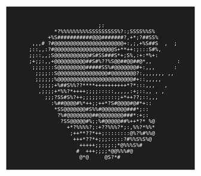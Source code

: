 <pre style="background-color:#1e1e1e; color:#ffffff; padding:10px;">
                                                                               
                                                             <span style="color:#00ffff">criicky  ──────────────────────────────────────────────────────────────────</span>
                            ;:                               <span style="color:#800080">Riccardo</span>
              *?%%%%%%%%%SSSSSSSSS%?:;SSSS%%S%               
            +%S###########@@@#######?,+*;?##SS%              
       ,,,# ?#@@@@@@@@@@@@@@@@@@@@@@+:,;,+%S##S  ,  ;       
      ;::,,:?#@@@@@@@@@@@@@@@@@@@S+**++:;:::S#%,            
      ;;::,,;S@@@@@@@@@@@#S#SS###S*+;S%,:+:*%+:              
      ;+;;:,,+@@@@@@@@@@##S#%??%S@@##@@##@*,,        :      
       ;;;;:::S@@@@@@@@@#####SS%#@@@@@@@#+:,,,      :       
        ;;;;::S@@@@@@@@@@@@@@@@#@@@@@@@@?:,,,,,,, ,,        
        ;;;;;;%@@@@@@@@@@@@@@@@@@@@@@@@#+::,,,,,            
         ;;;;;+%##S%%??****++++++++++*?*:::,,,   ,          
         ,;;;;+*%%?*++++;;;;:::::,,,,,:+;::,, , ,           
           ;;;?SS#S%?++;;;;;::::::;+*++??;::,,,              
             :%##@@@@#%*++;;++*?S#@@@@#@#*+::                
              *SS@@@@@@@#S%%#@@@@@@@@###*;::                
               ?%#@@@@@@@@##@@@@@@@@###*:+;:                
                ?SS@@@@@#%;;%#@@@@@##%++*?* %@               
                  +*?%%%%?;:+??%%%?*;:,%%?*%%*               
                   ;++**??*++;::::::::@%?%#%%@               
                    +++*??*+;;;:::::?#%%S%S%@                
                      +++++;;:;;:;*@%%%S%#                   
                     #  +++;;;;*@@%%%#@                      
                      @*@     @S?*#                          
                                                             </pre>
